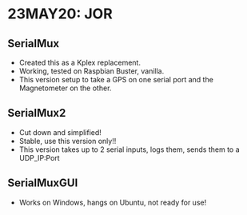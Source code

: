 # 23MAY20: JOR
## SerialMux
- Created this as a Kplex replacement.
- Working, tested on Raspbian Buster, vanilla.
- This version setup to take a GPS on one serial port and the Magnetometer on the other.

## SerialMux2
- Cut down and simplified!
- Stable, use this version only!!
- This version takes up to 2 serial inputs, logs them, sends them to a UDP_IP:Port

## SerialMuxGUI
- Works on Windows, hangs on Ubuntu, not ready for use!



